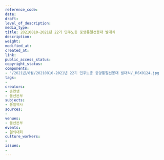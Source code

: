 ```yaml
---
reference_code: 
date: 
draft: 
level_of_description: 
media_type: 
title: 20210810-2021년 22기 민주노총 중앙통일선봉대 발대식
description: 
weight: 
modified_at: 
created_at: 
link: 
public_access_status: 
copyright_status: 
components:
- "/2021년/8월/20210810-2021년 22기 민주노총 중앙통일선봉대 발대식/_R6X0124.jpg"
tags:
- 
creators:
- 총연맹
- 울산본부
subjects:
- 통일역사
sources:
- 
venues:
- 울산본부
events:
- 결의대회
culture_workers:
- 
issues:
- 
---
```

